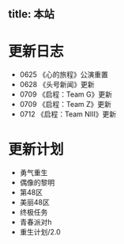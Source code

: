 title: 本站
---
# 更新日志

- 0625 《心的旅程》公演重置
- 0628 《头号新闻》更新
- 0709 《启程：Team G》更新
- 0709 《启程：Team Z》更新
- 0712 《启程：Team NIII》更新

# 更新计划

- 勇气重生
- 偶像的黎明
- 第48区
- 美丽48区
- 终极任务
- 青春派对h
- 重生计划/2.0